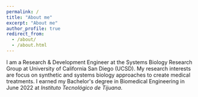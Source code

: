 ```yaml
---
permalink: /
title: "About me"
excerpt: "About me"
author_profile: true
redirect_from:
  - /about/
  - /about.html
---
```


I am a Research & Development Engineer at the Systems Biology Research Group at University of California San Diego (UCSD). My research interests are focus on synthetic and systems biology approaches to create medical treatments. I earned my Bachelor's degree in Biomedical Engineering in June 2022 at <em>Instituto Tecnológico de Tijuana</em>.

